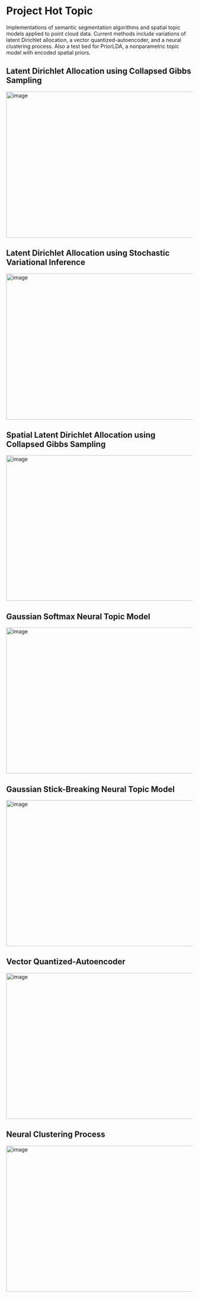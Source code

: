 Project Hot Topic
=================
Implementations of semantic segmentation algorithms and spatial topic models applied to point cloud data. Current methods include variations of latent Dirichlet allocation, a vector quantized-autoencoder, and a neural clustering process. Also a test bed for PriorLDA, a nonparametric topic model with encoded spatial priors.

## Latent Dirichlet Allocation using Collapsed Gibbs Sampling
<img width="794" height="394" alt="image" src="https://github.com/user-attachments/assets/63f96c8f-eaf0-4774-9e70-e0c6b1128965" />

## Latent Dirichlet Allocation using Stochastic Variational Inference
<img width="794" height="394" alt="image" src="https://github.com/user-attachments/assets/03f9f2ad-217e-4b43-8714-5d48fc2fc15a" />

## Spatial Latent Dirichlet Allocation using Collapsed Gibbs Sampling
<img width="794" height="393" alt="image" src="https://github.com/user-attachments/assets/37d696f4-8d7b-42bc-b7ff-e3416a070348" />

## Gaussian Softmax Neural Topic Model
<img width="794" height="394" alt="image" src="https://github.com/user-attachments/assets/cffc80ff-e55a-4b33-8998-5bbee9d897cc" />

## Gaussian Stick-Breaking Neural Topic Model
<img width="794" height="394" alt="image" src="https://github.com/user-attachments/assets/4c8a4107-e19a-4dc1-a952-dbeefe6a9f63" />

## Vector Quantized-Autoencoder
<img width="794" height="394" alt="image" src="https://github.com/user-attachments/assets/69f28e3a-2f16-47a1-bb63-661de220a0c1" />

## Neural Clustering Process
<img width="794" height="394" alt="image" src="https://github.com/user-attachments/assets/98b9af97-7e73-4453-b776-2ec1748c6fb8" />
